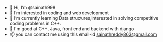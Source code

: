 - 👋 Hi, I’m @sainath998
- 👀 I’m interested in coding and web development
- 🌱 I’m currently learning Data structures,interested in solving competitive coding problems in C++.
- 💞️ I'm good at C++, Java, front end and backend with django
- 📫 you can contact me using this email-id sainathreddy863@gmail.com

<!---
sainath998/sainath998 is a ✨ special ✨ repository because its `README.md` (this file) appears on your GitHub profile.
You can click the Preview link to take a look at your changes.
--->

